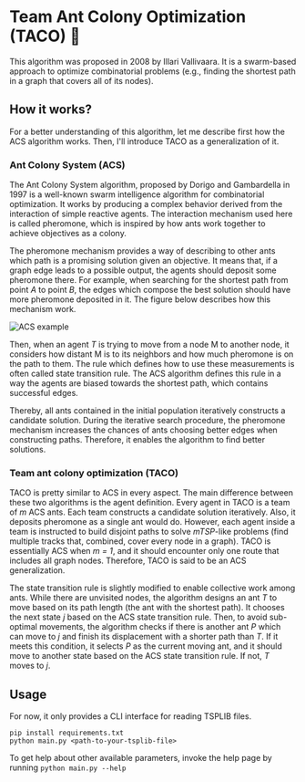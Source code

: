 # Team Ant Colony Optimization (TACO) :ant:
This algorithm was proposed in 2008 by Illari Vallivaara. It is a swarm-based approach to optimize combinatorial problems (e.g., finding the shortest path in a graph that covers all of its nodes).

## How it works?
For a better understanding of this algorithm, let me describe first how the ACS algorithm works. Then, I'll introduce TACO as a generalization of it.

### Ant Colony System (ACS)
The Ant Colony System algorithm, proposed by Dorigo and Gambardella in 1997 is a well-known swarm intelligence algorithm for combinatorial optimization. It works by producing a complex behavior derived from the interaction of simple reactive agents. The interaction mechanism used here is called pheromone, which is inspired by how ants work together to achieve objectives as a colony.

The pheromone mechanism provides a way of describing to other ants which path is a promising solution given an objective. It means that, if a graph edge leads to a possible output, the agents should deposit some pheromone there. For example, when searching for the shortest path from point *A* to point *B*, the edges which compose the best solution should have more pheromone deposited in it. The figure below describes how this mechanism work.

![ACS example](https://www.funpecrp.com.br/gmr/year2005/vol3-4/images/wob09fig2.jpg)

Then, when an agent *T* is trying to move from a node M to another node, it considers how distant M is to its neighbors and how much pheromone is on the path to them. The rule which defines how to use these measurements is often called state transition rule. The ACS algorithm defines this rule in a way the agents are biased towards the shortest path, which contains successful edges.

Thereby, all ants contained in the initial population iteratively constructs a candidate solution. During the iterative search procedure, the pheromone mechanism increases the chances of ants choosing better edges when constructing paths. Therefore, it enables the algorithm to find better solutions.

### Team ant colony optimization (TACO)
TACO is pretty similar to ACS in every aspect. The main difference between these two algorithms is the agent definition. Every agent in TACO is a team of *m* ACS ants. Each team constructs a candidate solution iteratively. Also, it deposits pheromone as a single ant would do. However, each agent inside a team is instructed to build disjoint paths to solve *mTSP*-like problems (find multiple tracks that, combined, cover every node in a graph). TACO is essentially ACS when *m = 1*, and it should encounter only one route that includes all graph nodes. Therefore, TACO is said to be an ACS generalization.

The state transition rule is slightly modified to enable collective work among ants. While there are unvisited nodes, the algorithm designs an ant *T* to move based on its path length (the ant with the shortest path). It chooses the next state *j* based on the ACS state transition rule. Then, to avoid sub-optimal movements, the algorithm checks if there is another ant *P* which can move to *j* and finish its displacement with a shorter path than *T*. If it meets this condition, it selects *P* as the current moving ant, and it should move to another state based on the ACS state transition rule. If not, *T* moves to *j*.

## Usage

For now, it only provides a CLI interface for reading TSPLIB files.

```
pip install requirements.txt
python main.py <path-to-your-tsplib-file>
```

To get help about other available parameters, invoke the help page by running `python main.py --help`
